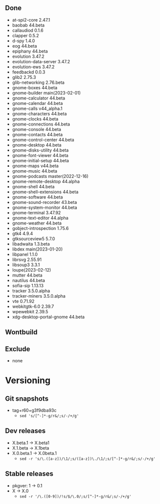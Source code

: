 ## Done
- at-spi2-core 2.47.1
- baobab 44.beta
- callaudiod 0.1.6
- clapper 0.5.2
- d-spy 1.4.0
- eog 44.beta
- epiphany 44.beta
- evolution 3.47.2
- evolution-data-server 3.47.2
- evolution-ews 3.47.2
- feedbackd 0.0.3
- glib2 2.75.3
- glib-networking 2.76.beta
- gnome-boxes 44.beta
- gnome-builder main(2023-02-01)
- gnome-calculator 44.beta
- gnome-calendar 44.beta
- gnome-calls v44_alpha.1
- gnome-characters 44.beta
- gnome-clocks 44.beta
- gnome-connections 44.beta
- gnome-console 44.beta
- gnome-contacts 44.beta
- gnome-control-center 44.beta
- gnome-desktop 44.beta
- gnome-disks-utility 44.beta
- gnome-font-viewer 44.beta
- gnome-initial-setup 44.beta
- gnome-maps v44.beta
- gnome-music 44.beta
- gnome-podcasts master(2022-12-16)
- gnome-remote-desktop 44.alpha
- gnome-shell 44.beta
- gnome-shell-extensions 44.beta
- gnome-software 44.beta
- gnome-sound-recorder 43.beta
- gnome-system-monitor 44.beta
- gnome-terminal 3.47.92
- gnome-text-editor 44.alpha
- gnome-weather 44.beta
- gobject-introspection 1.75.6
- gtk4 4.9.4
- gtksourceview5 5.7.0
- libadwaita 1.3.beta
- libdex main(2023-01-20)
- libpanel 1.1.0
- librsvg 2.55.91
- libsoup3 3.3.1
- loupe(2023-02-12)
- mutter 44.beta
- nautilus 44.beta
- sofia-sip 1.13.13
- tracker 3.5.0.alpha
- tracker-miners 3.5.0.alpha
- vte 0.71.92
- webkitgtk-6.0 2.39.7
- wpewebkit 2.39.5
- xdg-desktop-portal-gnome 44.beta

## Wontbuild

## Exclude
- none

# Versioning
## Git snapshots
* tag+r60+g3f9dba93c
  * `sed 's/[^-]*-g/r&/;s/-/+/g'`

## Dev releases
* X.beta.1 -> X.beta1
* X.1.beta -> X.1beta
* X.0.beta.1 -> X.0beta.1
  * `sed -r 's/\.([a-z])/\1/;s/([a-z])\./\1/;s/[^-]*-g/r&/;s/-/+/g'`

## Stable releases
* pkgver: 1 -> 0.1
* X -> X.0
  * `sed -r '/\.([0-9])/!s/$/\.0/;s/[^-]*-g/r&/;s/-/+/g'`